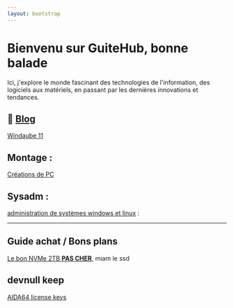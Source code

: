 ```yaml
---
layout: bootstrap
---
```


# Bienvenu sur GuiteHub, bonne balade

Ici, j'explore le monde fascinant des technologies de l'information, des logiciels aux matériels, en passant par les dernières innovations et tendances.

## 📰 [Blog](./pages/blog.md)
<!-- todo
{% for article in site.articles %}
  <li>
    <a href="{{ article.url | relative_url }}">{{ article.title }}</a>
  </li>
{% endfor %} -->

[Windaube 11](./pages/blog/winpoop11.md)


## Montage :
[Créations de PC](./pages/builds.md)

## Sysadm :
[administration de systèmes windows et linux](./pages/sysadm.md) :

---

## Guide achat / Bons plans
[Le bon NVMe 2TB **PAS CHER**](https://www.amazon.fr/gp/product/B08GVDNTGJ/ref=ppx_yo_dt_b_asin_title_o00_s00?ie=UTF8&psc=1), miam le ssd 

## devnull keep
[AIDA64 license keys](https://gist.github.com/thegreatestminer/af7a7d6cb3cafc0c5c146999c687d58d)